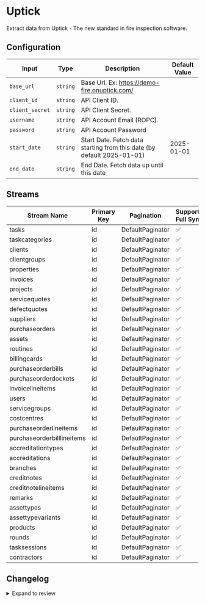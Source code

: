 # Uptick
Extract data from Uptick - The new standard in fire inspection software.

## Configuration

| Input | Type | Description | Default Value |
|-------|------|-------------|---------------|
| `base_url` | `string` | Base Url. Ex: https://demo-fire.onuptick.com/ |  |
| `client_id` | `string` | API Client ID.  |  |
| `client_secret` | `string` | API Client Secret.  |  |
| `username` | `string` | API Account Email (ROPC).  |  |
| `password` | `string` | API Account Password  |  |
| `start_date` | `string` | Start Date. Fetch data starting from this date (by default 2025-01-01) | 2025-01-01 |
| `end_date` | `string` | End Date. Fetch data up until this date |  |

## Streams
| Stream Name | Primary Key | Pagination | Supports Full Sync | Supports Incremental |
|-------------|-------------|------------|---------------------|----------------------|
| tasks | id | DefaultPaginator | ✅ |  ✅  |
| taskcategories | id | DefaultPaginator | ✅ |  ✅  |
| clients | id | DefaultPaginator | ✅ |  ✅  |
| clientgroups | id | DefaultPaginator | ✅ |  ✅  |
| properties | id | DefaultPaginator | ✅ |  ✅  |
| invoices | id | DefaultPaginator | ✅ |  ✅  |
| projects | id | DefaultPaginator | ✅ |  ✅  |
| servicequotes | id | DefaultPaginator | ✅ |  ✅  |
| defectquotes | id | DefaultPaginator | ✅ |  ✅  |
| suppliers | id | DefaultPaginator | ✅ |  ✅  |
| purchaseorders | id | DefaultPaginator | ✅ |  ✅  |
| assets | id | DefaultPaginator | ✅ |  ✅  |
| routines | id | DefaultPaginator | ✅ |  ✅  |
| billingcards | id | DefaultPaginator | ✅ |  ✅  |
| purchaseorderbills | id | DefaultPaginator | ✅ |  ✅  |
| purchaseorderdockets | id | DefaultPaginator | ✅ |  ✅  |
| invoicelineitems | id | DefaultPaginator | ✅ |  ✅  |
| users | id | DefaultPaginator | ✅ |  ✅  |
| servicegroups | id | DefaultPaginator | ✅ |  ✅  |
| costcentres | id | DefaultPaginator | ✅ |  ✅  |
| purchaseorderlineitems | id | DefaultPaginator | ✅ |  ✅  |
| purchaseorderbilllineitems | id | DefaultPaginator | ✅ |  ✅  |
| accreditationtypes | id | DefaultPaginator | ✅ |  ✅  |
| accreditations | id | DefaultPaginator | ✅ |  ✅  |
| branches | id | DefaultPaginator | ✅ |  ✅  |
| creditnotes | id | DefaultPaginator | ✅ |  ✅  |
| creditnotelineitems | id | DefaultPaginator | ✅ |  ✅  |
| remarks | id | DefaultPaginator | ✅ |  ✅  |
| assettypes | id | DefaultPaginator | ✅ |  ✅  |
| assettypevariants | id | DefaultPaginator | ✅ |  ✅  |
| products | id | DefaultPaginator | ✅ |  ✅  |
| rounds | id | DefaultPaginator | ✅ |  ✅  |
| tasksessions | id | DefaultPaginator | ✅ |  ✅  |
| contractors | id | DefaultPaginator | ✅ |  ✅  |

## Changelog

<details>
  <summary>Expand to review</summary>

| Version          | Date              | Pull Request | Subject        |
|------------------|-------------------|--------------|----------------|
| 0.3.0 | 2025-09-17 | [66410](https://github.com/airbytehq/airbyte/pull/66410) | Add more streams |
| 0.2.4 | 2025-09-23 | [66598](https://github.com/airbytehq/airbyte/pull/66598) | Update dependencies |
| 0.2.3 | 2025-09-09 | [65733](https://github.com/airbytehq/airbyte/pull/65733) | Update dependencies |
| 0.2.2 | 2025-08-26 | [65534](https://github.com/airbytehq/airbyte/pull/65534) | Add extra_fields to property stream |
| 0.2.1 | 2025-08-24 | [65445](https://github.com/airbytehq/airbyte/pull/65445) | Update dependencies |
| 0.2.0 | 2025-08-22 | | Update task profitability stream to use start_date parameter |
| 0.0.11 | 2025-08-14 | [64942](https://github.com/airbytehq/airbyte/pull/65061) | Add users and task profitability streams |
| 0.0.10 | 2025-08-14 | [64942](https://github.com/airbytehq/airbyte/pull/64942) | Fix docker image entrypoint for platform syncs |
| 0.0.9 | 2025-08-13 | [64170](https://github.com/airbytehq/airbyte/pull/64170) | adds cursor pagination, incremental sync and rate limiting |
| 0.0.8 | 2025-08-09 | [64845](https://github.com/airbytehq/airbyte/pull/64845) | Update dependencies |
| 0.0.7 | 2025-08-02 | [64403](https://github.com/airbytehq/airbyte/pull/64403) | Update dependencies |
| 0.0.6 | 2025-07-26 | [64055](https://github.com/airbytehq/airbyte/pull/64055) | Update dependencies |
| 0.0.5 | 2025-07-20 | [63685](https://github.com/airbytehq/airbyte/pull/63685) | Update dependencies |
| 0.0.4 | 2025-07-12 | [63165](https://github.com/airbytehq/airbyte/pull/63165) | Update dependencies |
| 0.0.3 | 2025-07-05 | [62739](https://github.com/airbytehq/airbyte/pull/62739) | Update dependencies |
| 0.0.2 | 2025-06-28 | [62220](https://github.com/airbytehq/airbyte/pull/62220) | Update dependencies |
| 0.0.1 | 2025-06-10 | | Initial release by [@sajarin](https://github.com/sajarin) via Connector Builder |

</details>
